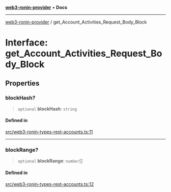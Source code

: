 [**web3-ronin-provider**](../README.md) • **Docs**

***

[web3-ronin-provider](../globals.md) / get\_Account\_Activities\_Request\_Body\_Block

# Interface: get\_Account\_Activities\_Request\_Body\_Block

## Properties

### blockHash?

> `optional` **blockHash**: `string`

#### Defined in

[src/web3-ronin-types-rest-accounts.ts:11](https://github.com/chuacw/web3-ronin-provider/blob/74865f4cc367fda569b2ea12b7ca079db4fcf0a2/src/web3-ronin-types-rest-accounts.ts#L11)

***

### blockRange?

> `optional` **blockRange**: `number`[]

#### Defined in

[src/web3-ronin-types-rest-accounts.ts:12](https://github.com/chuacw/web3-ronin-provider/blob/74865f4cc367fda569b2ea12b7ca079db4fcf0a2/src/web3-ronin-types-rest-accounts.ts#L12)
